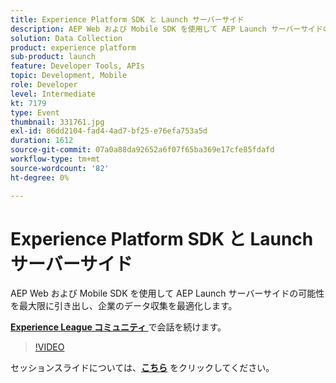 ```yaml
---
title: Experience Platform SDK と Launch サーバーサイド
description: AEP Web および Mobile SDK を使用して AEP Launch サーバーサイドの可能性を最大限に引き出し、企業のデータ収集を最適化します。 このセッションは、Adobe Developers Live コンテンツイベントの一環として提供されました。
solution: Data Collection
product: experience platform
sub-product: launch
feature: Developer Tools, APIs
topic: Development, Mobile
role: Developer
level: Intermediate
kt: 7179
type: Event
thumbnail: 331761.jpg
exl-id: 86dd2104-fad4-4ad7-bf25-e76efa753a5d
duration: 1612
source-git-commit: 07a0a88da92652a6f07f65ba369e17cfe85fdafd
workflow-type: tm+mt
source-wordcount: '82'
ht-degree: 0%

---
```


# Experience Platform SDK と Launch サーバーサイド

AEP Web および Mobile SDK を使用して AEP Launch サーバーサイドの可能性を最大限に引き出し、企業のデータ収集を最適化します。

**[Experience League コミュニティ ](https://adobe.ly/36Yd3v6)** で会話を続けます。

>[!VIDEO](https://video.tv.adobe.com/v/331761/?quality=12&learn=on&hidetitle=true)

セッションスライドについては、**[こちら](/help/adobe-developers-live/assets/experience-platform-sdk-launch.pdf)** をクリックしてください。

